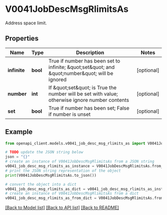 # V0041JobDescMsgRlimitsAs

Address space limit.

## Properties

Name | Type | Description | Notes
------------ | ------------- | ------------- | -------------
**infinite** | **bool** | True if number has been set to infinite; \&quot;set\&quot; and \&quot;number\&quot; will be ignored | [optional] 
**number** | **int** | If \&quot;set\&quot; is True the number will be set with value; otherwise ignore number contents | [optional] 
**set** | **bool** | True if number has been set; False if number is unset | [optional] 

## Example

```python
from openapi_client.models.v0041_job_desc_msg_rlimits_as import V0041JobDescMsgRlimitsAs

# TODO update the JSON string below
json = "{}"
# create an instance of V0041JobDescMsgRlimitsAs from a JSON string
v0041_job_desc_msg_rlimits_as_instance = V0041JobDescMsgRlimitsAs.from_json(json)
# print the JSON string representation of the object
print(V0041JobDescMsgRlimitsAs.to_json())

# convert the object into a dict
v0041_job_desc_msg_rlimits_as_dict = v0041_job_desc_msg_rlimits_as_instance.to_dict()
# create an instance of V0041JobDescMsgRlimitsAs from a dict
v0041_job_desc_msg_rlimits_as_from_dict = V0041JobDescMsgRlimitsAs.from_dict(v0041_job_desc_msg_rlimits_as_dict)
```
[[Back to Model list]](../README.md#documentation-for-models) [[Back to API list]](../README.md#documentation-for-api-endpoints) [[Back to README]](../README.md)


